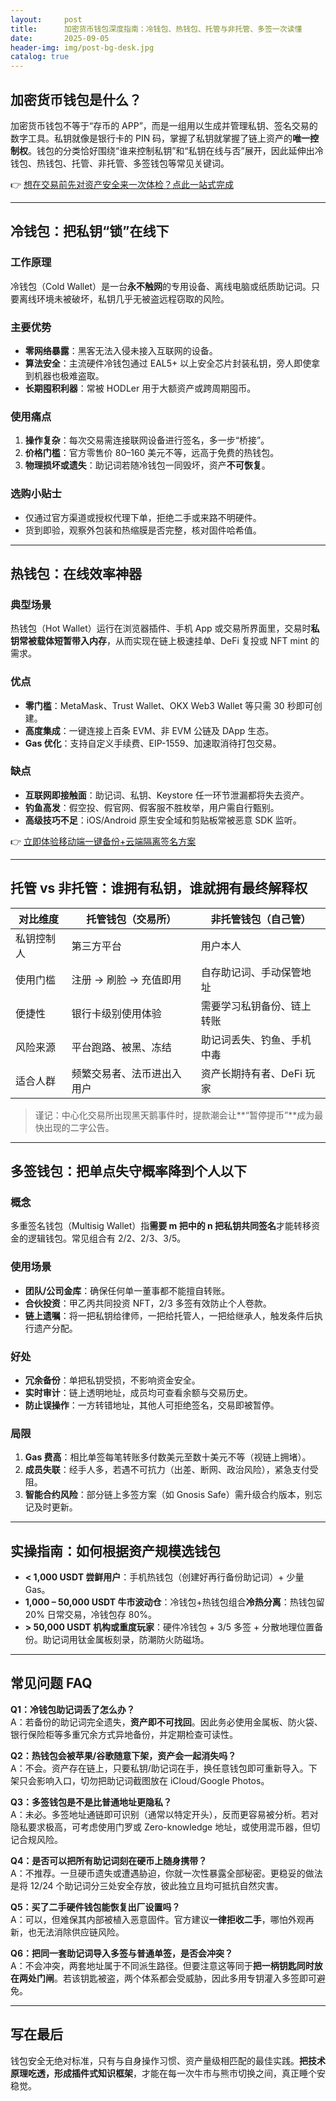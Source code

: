 ```yaml
---
layout:     post
title:      加密货币钱包深度指南：冷钱包、热钱包、托管与非托管、多签一次读懂
date:       2025-09-05
header-img: img/post-bg-desk.jpg
catalog: true
---
```


## 加密货币钱包是什么？
加密货币钱包不等于“存币的 APP”，而是一组用以生成并管理私钥、签名交易的数字工具。私钥就像是银行卡的 PIN 码，掌握了私钥就掌握了链上资产的**唯一控制权**。钱包的分类恰好围绕“谁来控制私钥”和“私钥在线与否”展开，因此延伸出冷钱包、热钱包、托管、非托管、多签钱包等常见关键词。

👉 [想在交易前先对资产安全来一次体检？点此一站式完成](https://okxdog.com/)

---

## 冷钱包：把私钥“锁”在线下
### 工作原理  
冷钱包（Cold Wallet）是一台**永不触网**的专用设备、离线电脑或纸质助记词。只要离线环境未被破坏，私钥几乎无被盗远程窃取的风险。

### 主要优势  
- **零网络暴露**：黑客无法入侵未接入互联网的设备。  
- **算法安全**：主流硬件冷钱包通过 EAL5+ 以上安全芯片封装私钥，旁人即使拿到机器也极难盗取。  
- **长期囤积利器**：常被 HODLer 用于大额资产或跨周期囤币。

### 使用痛点  
1. **操作复杂**：每次交易需连接联网设备进行签名，多一步“桥接”。  
2. **价格门槛**：官方零售价 80–160 美元不等，远高于免费的热钱包。  
3. **物理损坏或遗失**：助记词若随冷钱包一同毁坏，资产**不可恢复**。  

### 选购小贴士  
- 仅通过官方渠道或授权代理下单，拒绝二手或来路不明硬件。  
- 货到即验，观察外包装和热缩膜是否完整，核对固件哈希值。

---

## 热钱包：在线效率神器
### 典型场景  
热钱包（Hot Wallet）运行在浏览器插件、手机 App 或交易所界面里，交易时**私钥常被载体短暂带入内存**，从而实现在链上极速挂单、DeFi 复投或 NFT mint 的需求。

### 优点  
- **零门槛**：MetaMask、Trust Wallet、OKX Web3 Wallet 等只需 30 秒即可创建。  
- **高度集成**：一键连接上百条 EVM、非 EVM 公链及 DApp 生态。  
- **Gas 优化**：支持自定义手续费、EIP-1559、加速取消待打包交易。

### 缺点  
- **互联网即接触面**：助记词、私钥、Keystore 任一环节泄漏都将失去资产。  
- **钓鱼高发**：假空投、假官网、假客服不胜枚举，用户需自行甄别。  
- **高级技巧不足**：iOS/Android 原生安全域和剪贴板常被恶意 SDK 监听。

👉 [立即体验移动端一键备份+云端隔离签名方案](https://okxdog.com/)

---

## 托管 vs 非托管：谁拥有私钥，谁就拥有最终解释权
| 对比维度   | 托管钱包（交易所）           | 非托管钱包（自己管）         |
|------------|-----------------------------|-----------------------------|
| 私钥控制人 | 第三方平台                  | 用户本人                    |
| 使用门槛   | 注册 → 刷脸 → 充值即用       | 自存助记词、手动保管地址     |
| 便捷性     | 银行卡级别使用体验           | 需要学习私钥备份、链上转账   |
| 风险来源   | 平台跑路、被黑、冻结         | 助记词丢失、钓鱼、手机中毒   |
| 适合人群   | 频繁交易者、法币进出入用户   | 资产长期持有者、DeFi 玩家    |

> 谨记：中心化交易所出现黑天鹅事件时，提款潮会让**“暂停提币”**成为最快出现的二字公告。

---

## 多签钱包：把单点失守概率降到个人以下
### 概念  
多重签名钱包（Multisig Wallet）指**需要 m 把中的 n 把私钥共同签名**才能转移资金的逻辑钱包。常见组合有 2/2、2/3、3/5。

### 使用场景  
- **团队/公司金库**：确保任何单一董事都不能擅自转账。  
- **合伙投资**：甲乙丙共同投资 NFT，2/3 多签有效防止个人卷款。  
- **链上遗嘱**：将一把私钥给律师，一把给托管人，一把给继承人，触发条件后执行遗产分配。

### 好处  
- **冗余备份**：单把私钥受损，不影响资金安全。  
- **实时审计**：链上透明地址，成员均可查看余额与交易历史。  
- **防止误操作**：一方转错地址，其他人可拒绝签名，交易即被暂停。

### 局限  
1. **Gas 费高**：相比单签每笔转账多付数美元至数十美元不等（视链上拥堵）。  
2. **成员失联**：经手人多，若遇不可抗力（出差、断网、政治风险），紧急支付受阻。  
3. **智能合约风险**：部分链上多签方案（如 Gnosis Safe）需升级合约版本，别忘记及时更新。

---

## 实操指南：如何根据资产规模选钱包
- **< 1,000 USDT 尝鲜用户**：手机热钱包（创建好再行备份助记词）+ 少量 Gas。  
- **1,000 – 50,000 USDT 牛市波动仓**：冷钱包+热钱包组合**冷热分离**：热钱包留 20% 日常交易，冷钱包存 80%。  
- **> 50,000 USDT 机构或重度玩家**：硬件冷钱包 + 3/5 多签 + 分散地理位置备份。助记词用钛金属板刻录，防潮防火防磁场。

---

## 常见问题 FAQ

**Q1：冷钱包助记词丢了怎么办？**  
A：若备份的助记词完全遗失，**资产即不可找回**。因此务必使用金属板、防火袋、银行保险柜等多重冗余方式异地备份，并定期检查可读性。

**Q2：热钱包会被苹果/谷歌随意下架，资产会一起消失吗？**  
A：不会。资产存在链上，只要私钥/助记词在手，换任意钱包即可重新导入。下架只会影响入口，切勿把助记词截图放在 iCloud/Google Photos。

**Q3：多签钱包是不是比普通地址更隐私？**  
A：未必。多签地址通链即可识别（通常以特定开头），反而更容易被分析。若对隐私要求极高，可考虑使用门罗或 Zero-knowledge 地址，或使用混币器，但切记合规风险。

**Q4：是否可以把所有助记词刻在硬币上随身携带？**  
A：不推荐。一旦硬币遗失或遭遇胁迫，你就一次性暴露全部秘密。更稳妥的做法是将 12/24 个助记词分三处安全存放，彼此独立且均可抵抗自然灾害。

**Q5：买了二手硬件钱包能恢复出厂设置吗？**  
A：可以，但难保其内部被植入恶意固件。官方建议**一律拒收二手**，哪怕外观再新，也无法消除供应链风险。

**Q6：把同一套助记词导入多签与普通单签，是否会冲突？**  
A：不会冲突，两套地址属于不同派生路径。但要注意这等同于**把一柄钥匙同时放在两处门闸**。若该钥匙被盗，两个体系都会受威胁，因此多用专钥灌入多签即可避免。

---

## 写在最后
钱包安全无绝对标准，只有与自身操作习惯、资产量级相匹配的最佳实践。**把技术原理吃透，形成插件式知识框架**，才能在每一次牛市与熊市切换之间，真正睡个安稳觉。